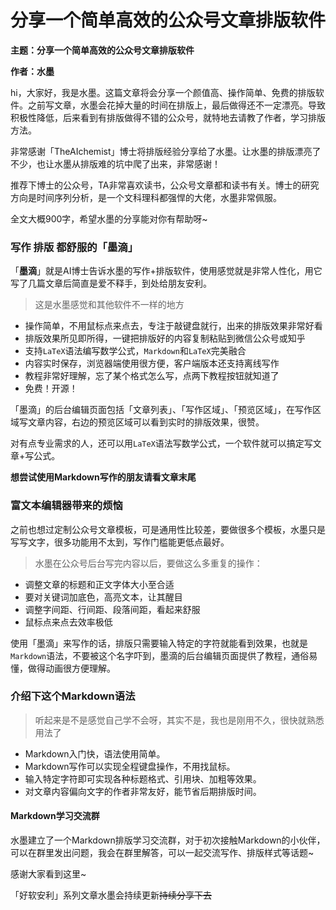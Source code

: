 # 分享一个简单高效的公众号文章排版软件

**主题：分享一个简单高效的公众号文章排版软件**

**作者：水墨**

hi，大家好，我是水墨。这篇文章将会分享一个颜值高、操作简单、免费的排版软件。之前写文章，水墨会花掉大量的时间在排版上，最后做得还不一定漂亮。导致积极性降低，后来看到有排版做得不错的公众号，就特地去请教了作者，学习排版方法。

非常感谢「TheAIchemist」博士将排版经验分享给了水墨。让水墨的排版漂亮了不少，也让水墨从排版难的坑中爬了出来，非常感谢！

推荐下博士的公众号，TA非常喜欢读书，公众号文章都和读书有关。博士的研究方向是时间序列分析，是一个文科理科都强悍的大佬，水墨非常佩服。

全文大概900字，希望水墨的分享能对你有帮助呀\~

### 写作 排版 都舒服的「墨滴」

「**墨滴**」就是AI博士告诉水墨的写作+排版软件，使用感觉就是非常人性化，用它写了几篇文章后简直是爱不释手，到处给朋友安利。

> 这是水墨感觉和其他软件不一样的地方

* 操作简单，不用鼠标点来点去，专注于敲键盘就行，出来的排版效果非常好看
* 排版效果所见即所得，一键把排版好的内容复制粘贴到微信公众号或知乎
* 支持`LaTeX`语法编写数学公式，`Markdown`和`LaTeX`完美融合
* 内容实时保存，浏览器端使用很方便，客户端版本还支持离线写作
* 教程非常好理解，忘了某个格式怎么写，点两下教程按钮就知道了
* 免费！开源！

「墨滴」的后台编辑页面包括「文章列表」、「写作区域」、「预览区域」，在写作区域写文章内容，右边的预览区域可以看到实时的排版效果，很赞。

对有点专业需求的人，还可以用`LaTeX`语法写数学公式，一个软件就可以搞定写文章+写公式。

**想尝试使用Markdown写作的朋友请看文章末尾**

### 富文本编辑器带来的烦恼

之前也想过定制公众号文章模板，可是通用性比较差，要做很多个模板，水墨只是写写文字，很多功能用不太到，写作门槛能更低点最好。

> 水墨在公众号后台写完内容以后，要做这么多重复的操作：

* 调整文章的标题和正文字体大小至合适
* 要对关键词加底色，高亮文本，让其醒目
* 调整字间距、行间距、段落间距，看起来舒服
* 鼠标点来点去效率极低

使用「墨滴」来写作的话，排版只需要输入特定的字符就能看到效果，也就是`Markdown`语法，不要被这个名字吓到，墨滴的后台编辑页面提供了教程，通俗易懂，做得动画很方便理解。

### 介绍下这个Markdown语法

> 听起来是不是感觉自己学不会呀，其实不是，我也是刚用不久，很快就熟悉用法了

* Markdown入门快，语法使用简单。
* Markdown写作可以实现全程键盘操作，不用找鼠标。
* 输入特定字符即可实现各种标题格式、引用块、加粗等效果。
* 对文章内容偏向文字的作者非常友好，能节省后期排版时间。

#### Markdown学习交流群

水墨建立了一个Markdown排版学习交流群，对于初次接触Markdown的小伙伴，可以在群里发出问题，我会在群里解答，可以一起交流写作、排版样式等话题\~

感谢大家看到这里\~

「好软安利」系列文章水墨会持续更新~~持续分享下去~~
